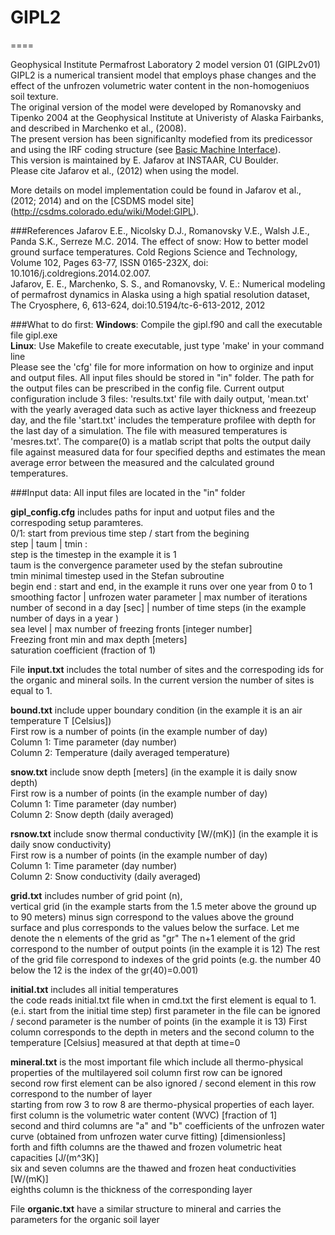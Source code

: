 # GIPL2
====

Geophysical Institute Permafrost Laboratory 2 model version 01 (GIPL2v01) <br />
GIPL2 is a numerical transient model that employs phase changes and the effect of the unfrozen volumetric  water content in the non-homogeniuos soil texture. <br />
The original version of the model were developed by Romanovsky and Tipenko 2004 at the Geophysical Institute at Univeristy of Alaska Fairbanks, and described in Marchenko et al., (2008). <br />
The present version has been significanlty modefied from its predicessor and using the IRF coding structure (see [Basic Machine Interface](http://csdms.colorado.edu/wiki/BMI_Description)). <br />
This version is maintained by E. Jafarov at INSTAAR, CU Boulder. <br />
Please cite Jafarov et al., (2012) when using the model. <br />

More details on model implementation could be found in Jafarov et al., (2012; 2014) and on the [CSDMS model site] (http://csdms.colorado.edu/wiki/Model:GIPL).

###References
Jafarov E.E., Nicolsky D.J., Romanovsky V.E., Walsh J.E., Panda S.K., Serreze M.C. 2014. The effect of snow: How to better model ground surface temperatures. Cold Regions Science and Technology, Volume 102, Pages 63-77, ISSN 0165-232X, doi: 10.1016/j.coldregions.2014.02.007.  
Jafarov, E. E., Marchenko, S. S., and Romanovsky, V. E.: Numerical modeling of permafrost dynamics in Alaska using a high spatial resolution dataset, The Cryosphere, 6, 613-624, doi:10.5194/tc-6-613-2012, 2012

###What to do first: 
**Windows**: Compile the gipl.f90 and call the executable file gipl.exe  <br />
**Linux**: Use Makefile to create executable, just type 'make' in your command line  <br />
Please see the 'cfg' file for more information on how to orginize and input and output files. All input files should be stored in "in" folder. The path for the output files can be prescribed in the config file. Current output configuration include 3 files: 'results.txt' file with daily output, 'mean.txt' with the yearly averaged data such as active layer thickness and freezeup day, and the file 'start.txt' includes the temperature profilee with depth for the last day of a simulation. The file with measured temperatures is 'mesres.txt'. The compare(0) is a matlab script that polts the output daily file against measured data for four specified depths and estimates the mean average error between the measured and the calculated ground temperatures. 

###Input data:
All input files are located in the "in" folder

**gipl_config.cfg** includes paths for input and uotput files and the correspoding setup paramteres. <br />
0/1: start from previous time step / start from the begining<br />
step | taum | tmin : <br />
	step is the timestep in the example it is 1<br />
	taum is the convergence parameter used by the stefan subroutine <br />
	tmin minimal timestep used in the Stefan subroutine <br />
begin end : start and end, in the example it runs over one year from 0 to 1<br />
smoothing factor | unfrozen water parameter | max number of iterations<br />
number of second in a day [sec] | number of time steps (in the example number of days in a year )<br />
sea level | max number of freezing fronts [integer number]<br />
Freezing front min and max depth [meters]<br />
saturation coefficient (fraction of 1)<br />

File **input.txt** includes the total number of sites and the correspoding ids for the organic and mineral soils. In the current version the number of sites is equal to 1.

**bound.txt** include upper boundary condition (in the example it is an air temperature T [Celsius])<br />
First row is a number of points (in the example number of day)<br />
Column 1: Time parameter (day number)<br />
Column 2: Temperature (daily averaged temperature)

**snow.txt** include snow depth [meters] (in the example it is daily snow depth)<br />
First row is a number of points (in the example number of day)<br />
Column 1: Time parameter (day number)<br />
Column 2: Snow depth (daily averaged)

**rsnow.txt** include snow thermal conductivity [W/(mK)] (in the example it is daily snow conductivity)<br />
First row is a number of points (in the example number of day) <br />
Column 1: Time parameter (day number)<br />
Column 2: Snow conductivity (daily averaged)

**grid.txt** includes number of grid point (n), <br />
vertical grid (in the example starts from the 1.5 meter above the ground up to 90 meters) 
minus sign correspond to the values above the ground surface and plus corresponds to the values below the surface.
Let me denote the n elements of the grid as "gr"
The n+1 element of the grid correspond to the number of output points (in the example it is 12)
The rest of the grid file correspond to indexes of the grid points (e.g. the number 40 below the 12 is the index of the 
gr(40)=0.001)

**initial.txt** includes all initial temperatures <br />
the code reads initial.txt file when in cmd.txt the first element is equal to 1. (e.i. start from the initial time step)
first parameter in the file can be ignored / second parameter is the number of points (in the example it is 13)
First column corresponds to the depth in meters and the second column to the temperature [Celsius] measured at that depth at time=0

**mineral.txt** is the most important file which include all thermo-physical properties of the multilayered soil column
first row can be ignored<br />
second row first element can be also ignored / second element in this row correspond to the number of layer <br />
starting from row 3 to row 8 are thermo-physical properties of each layer.<br />
first column is the volumetric water content (WVC) [fraction of 1]<br />
second and third columns are "a" and "b" coefficients of the unfrozen water curve (obtained from unfrozen water curve fitting) [dimensionless]<br />
forth and fifth columns are the thawed and frozen volumetric heat capacities [J/(m^3K)]<br />
six and seven columns are the thawed and frozen heat conductivities [W/(mK)]<br />
eighths column is the thickness of the corresponding layer<br />

File **organic.txt** have a similar structure to mineral and carries the parameters for the organic soil layer
